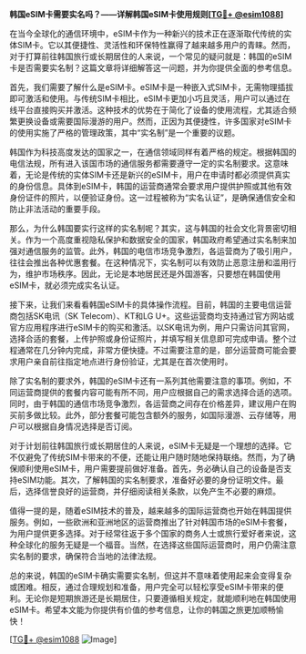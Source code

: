 **韩国eSIM卡需要实名吗？——详解韩国eSIM卡使用规则[[TG💪+ @esim1088](https://t.me/s/esim1088)]**

在当今全球化的通信环境中，eSIM卡作为一种新兴的技术正在逐渐取代传统的实体SIM卡。它以其便捷性、灵活性和环保特性赢得了越来越多用户的青睐。然而，对于打算前往韩国旅行或长期居住的人来说，一个常见的疑问就是：韩国的eSIM卡是否需要实名制？这篇文章将详细解答这一问题，并为你提供全面的参考信息。

首先，我们需要了解什么是eSIM卡。eSIM卡是一种嵌入式SIM卡，无需物理插拔即可激活和使用。与传统SIM卡相比，eSIM卡更加小巧且灵活，用户可以通过在线平台直接购买并激活。这种技术的优势在于简化了设备的使用流程，尤其适合频繁更换设备或需要国际漫游的用户。然而，正因为其便捷性，许多国家对eSIM卡的使用实施了严格的管理政策，其中“实名制”是一个重要的议题。

韩国作为科技高度发达的国家之一，在通信领域同样有着严格的规定。根据韩国的电信法规，所有进入该国市场的通信服务都需要遵守一定的实名制要求。这意味着，无论是传统的实体SIM卡还是新兴的eSIM卡，用户在申请时都必须提供真实的身份信息。具体到eSIM卡，韩国的运营商通常会要求用户提供护照或其他有效身份证件的照片，以便验证身份。这一过程被称为“实名认证”，是确保通信安全和防止非法活动的重要手段。

那么，为什么韩国要实行这样的实名制呢？其实，这与韩国的社会文化背景密切相关。作为一个高度重视隐私保护和数据安全的国家，韩国政府希望通过实名制来加强对通信服务的监管。此外，韩国的电信市场竞争激烈，各运营商为了吸引用户，往往会推出各种优惠套餐。在这种情况下，实名制可以有效防止恶意注册和滥用行为，维护市场秩序。因此，无论是本地居民还是外国游客，只要想在韩国使用eSIM卡，就必须完成实名认证。

接下来，让我们来看看韩国eSIM卡的具体操作流程。目前，韩国的主要电信运营商包括SK电讯（SK Telecom）、KT和LG U+。这些运营商均支持通过官方网站或官方应用程序进行eSIM卡的购买和激活。以SK电讯为例，用户只需访问其官网，选择合适的套餐，上传护照或身份证照片，并填写相关信息即可完成申请。整个过程通常在几分钟内完成，非常方便快捷。不过需要注意的是，部分运营商可能会要求用户亲自前往指定地点进行身份验证，尤其是在首次使用时。

除了实名制的要求外，韩国的eSIM卡还有一系列其他需要注意的事项。例如，不同运营商提供的套餐内容可能有所不同，用户应根据自己的需求选择合适的选项。同时，由于韩国的通信市场竞争激烈，各运营商之间存在价格差异，建议用户在购买前多做比较。此外，部分套餐可能包含额外的服务，如国际漫游、云存储等，用户可以根据自身情况选择是否订阅。

对于计划前往韩国旅行或长期居住的人来说，eSIM卡无疑是一个理想的选择。它不仅避免了传统SIM卡带来的不便，还能让用户随时随地保持联络。然而，为了确保顺利使用eSIM卡，用户需要提前做好准备。首先，务必确认自己的设备是否支持eSIM功能。其次，了解韩国的实名制要求，准备好必要的身份证明文件。最后，选择信誉良好的运营商，并仔细阅读相关条款，以免产生不必要的麻烦。

值得一提的是，随着eSIM技术的普及，越来越多的国际运营商也开始在韩国提供服务。例如，一些欧洲和亚洲地区的运营商推出了针对韩国市场的eSIM卡套餐，为用户提供更多选择。对于经常往返于多个国家的商务人士或旅行爱好者来说，这种全球化的服务无疑是一个福音。当然，在选择这些国际运营商时，用户仍需注意实名制的要求，确保符合当地的法律法规。

总的来说，韩国的eSIM卡确实需要实名制，但这并不意味着使用起来会变得复杂或困难。相反，通过合理规划和准备，用户完全可以轻松享受eSIM卡带来的便利。无论你是短期旅游还是长期居住，只要遵循相关规定，就能顺利地在韩国使用eSIM卡。希望本文能为你提供有价值的参考信息，让你的韩国之旅更加顺畅愉快！

[[TG💪+ @esim1088](https://t.me/s/esim1088) ![Image](https://i.postimg.cc/4NQfJmqS/Snipaste-2025-05-13-00-14-12.png)]